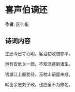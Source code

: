 # 喜声伯谪还

**作者**: 区仕衡

## 诗词内容

生还今日寸心明，客泪初收恨亦平。

岂有安危关一疏，不知流逐到诸生。

钱塘江上船犹待，玉枕山前屋未成。

畎亩余忠刘子政，也应全不为修名。

